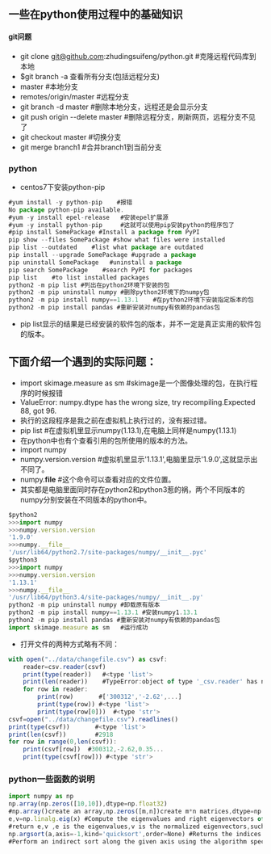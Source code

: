 ## 一些在python使用过程中的基础知识
#### git问题
- git clone git@github.com:zhudingsuifeng/python.git  #克隆远程代码库到本地
- $git branch -a 查看所有分支(包括远程分支)
- master   #本地分支
- remotes/origin/master #远程分支
- git branch -d master   #删除本地分支，远程还是会显示分支
- git push origin --delete master  #删除远程分支，刷新网页，远程分支不见了
- git checkout master    #切换分支
- git merge branch1     #合并branch1到当前分支
### python
- centos7下安装python-pip
```javascript 
#yum install -y python-pip    #报错
No package python-pip available.
#yum -y install epel-release   #安装epel扩展源
#yum -y install python-pip     #这就可以使用pip安装python的程序包了
#pip install SomePackage #Install a package from PyPI
pip show --files SomePackage #show what files were installed
pip list --outdated    #list what package are outdated
pip install --upgrade SomePackage #upgrade a package
pip uninstall SomePackage   #uninstall a package
pip search SomePackage    #search PyPI for packages
pip list    #to list installed packages
python2 -m pip list #列出在python2环境下安装的包
python2 -m pip uninstall numpy #删除python2环境下的numpy包
python2 -m pip install numpy==1.13.1    #在python2环境下安装指定版本的包
python2 -m pip install pandas #重新安装对numpy有依赖的pandas包
```
- pip list显示的结果是已经安装的软件包的版本，并不一定是真正实用的软件包的版本。
## 下面介绍一个遇到的实际问题：
- import skimage.measure as sm   #skimage是一个图像处理的包，在执行程序的时候报错
- ValueError: numpy.dtype has the wrong size, try recompiling.Expected 88, got 96.
- 执行的这段程序是我之前在虚拟机上执行过的，没有报过错。
- pip list #在虚拟机里显示numpy(1.13.1),在电脑上同样是numpy(1.13.1)
- 在python中也有个查看引用的包所使用的版本的方法。
- import numpy
- numpy.version.version #虚拟机里显示'1.13.1',电脑里显示'1.9.0',这就显示出不同了。
- numpy.__file__   #这个命令可以查看对应的文件位置。
- 其实都是电脑里面同时存在python2和python3惹的祸，两个不同版本的numpy分别安装在不同版本的python中。
```javascript
$python2
>>>import numpy
>>>numpy.version.version
'1.9.0'
>>>numpy.__file__
'/usr/lib64/python2.7/site-packages/numpy/__init__.pyc'
$python3
>>>import numpy
>>>numpy.version.version
'1.13.1'
>>>numpy.__file__
'/usr/lib64/python3.4/site-packages/numpy/__init__.py'
python2 -m pip uninstall numpy #卸载原有版本
python2 -m pip install numpy==1.13.1 #安装numpy1.13.1
python2 -m pip install pandas #重新安装对numpy有依赖的pandas包
import skimage.measure as sm   #运行成功
``` 
- 打开文件的两种方式略有不同：
```javascript
with open("../data/changefile.csv") as csvf:
	reader=csv.reader(csvf)
	print(type(reader))   #<type 'list'>
	print(len(reader))    #TypeError:object of type '_csv.reader' has no len() 
	for row in reader:
		print(row)       #['300312','-2.62',...]
		print(type(row)) #<type 'list'>
		print(type(row[0]))  #<type 'str'>
csvf=open("../data/changefile.csv").readlines()
print(type(csvf))       #<type 'list'>
print(len(csvf))        #2918
for row in range(0,len(csvf)):
    print(csvf[row])  #300312,-2.62,0.35...
    print(type(csvf[row])) #<type 'str'>
```
### python一些函数的说明
```javascript
import numpy as np 
np.array(np.zeros([10,10]),dtype=np.float32) 
#np.array()create an array,np.zeros([m,n])create m*n matrices,dtype=np.float32,specifies the data type.
e,v=np.linalg.eig(x) #Compute the eigenvalues and right eigenvectors of a square array.
#return e,v ,e is the eigenvalues,v is the normalized eigenvectors,such that the column v[:,i] is the eigenvector corresponding to the eigenvalue e[i].
np.argsort(a,axis=-1,kind='quicksort',order=None) #Returns the indices that would sort an array.
#Perform an indirect sort along the given axis using the algorithm specified by the kind keyword.It returns an array of indiecs of the same shape as a that index data along the given axis in sorted order.
```